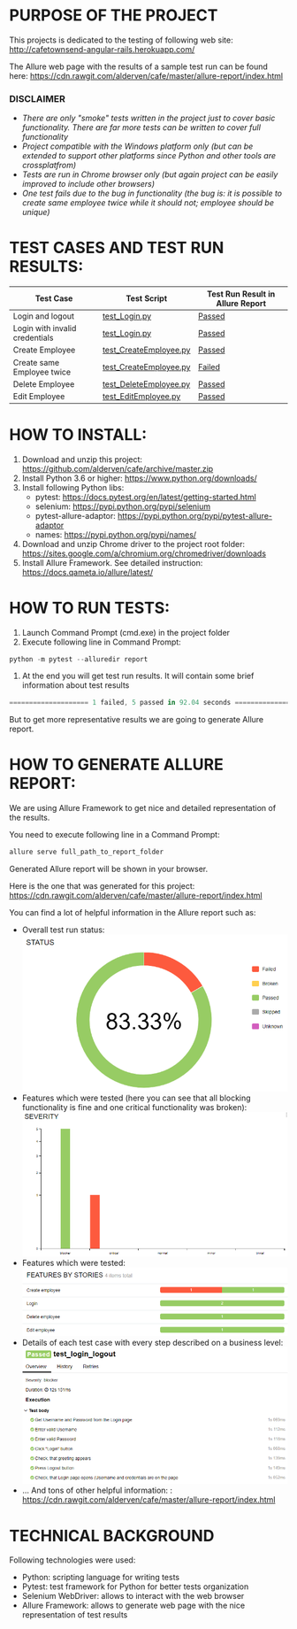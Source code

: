 # PURPOSE OF THE PROJECT

This projects is dedicated to the testing of following web site:
http://cafetownsend-angular-rails.herokuapp.com/

The Allure web page with the results of a sample test run can be found here: https://cdn.rawgit.com/alderven/cafe/master/allure-report/index.html

### DISCLAIMER ###
* *There are only "smoke" tests written in the project just to cover basic functionality. There are far more tests can be written to cover full functionality*
* *Project compatible with the Windows platform only (but can be extended to support other platforms since Python and other tools are crossplatfrom)*
* *Tests are run in Chrome browser only (but again project can be easily improved to include other browsers)*
* *One test fails due to the bug in functionality (the bug is: it is possible to create same employee twice while it should not; employee should be unique)*

# TEST CASES AND TEST RUN RESULTS:
Test Case | Test Script | Test Run Result in Allure Report
------------------------------ | --------- | --------------------------------
Login and logout               | [test_Login.py](https://github.com/alderven/cafe/blob/master/test_Login.py)  | [Passed](https://cdn.rawgit.com/alderven/cafe/master/allure-report/index.html#suites/c1af401277ac2f4b8b8a5bb18475e604/c269d41f503183ae/)
Login with invalid credentials | [test_Login.py](https://github.com/alderven/cafe/blob/master/test_Login.py)  | [Passed](https://cdn.rawgit.com/alderven/cafe/master/allure-report/index.html#suites/c1af401277ac2f4b8b8a5bb18475e604/4a5df62ea33d5492/)
Create Employee                | [test_CreateEmployee.py](https://github.com/alderven/cafe/blob/master/test_CreateEmployee.py) | [Passed](https://cdn.rawgit.com/alderven/cafe/master/allure-report/index.html#suites/3ea88ef00ae4993eccbb2de699b5b16b/74bdb18b3f22f642/)
Create same Employee twice     | [test_CreateEmployee.py](https://github.com/alderven/cafe/blob/master/test_CreateEmployee.py) | [Failed](https://cdn.rawgit.com/alderven/cafe/master/allure-report/index.html#suites/3ea88ef00ae4993eccbb2de699b5b16b/c733e0d563da8042/)
Delete Employee                | [test_DeleteEmployee.py](https://github.com/alderven/cafe/blob/master/test_DeleteEmployee.py) | [Passed](https://cdn.rawgit.com/alderven/cafe/master/allure-report/index.html#suites/a2c182ad66d9e8aa44f7389bcb043827/4fc3f8aef2e59d73/)
Edit Employee                  | [test_EditEmployee.py](https://github.com/alderven/cafe/blob/master/test_EditEmployee.py) | [Passed](https://cdn.rawgit.com/alderven/cafe/master/allure-report/index.html#suites/3e6d74b813dbdb175345d8857ef5cf74/6a8b5cd3b12a1b52/)

# HOW TO INSTALL:
1. Download and unzip this project: https://github.com/alderven/cafe/archive/master.zip
1. Install Python 3.6 or higher: https://www.python.org/downloads/
1. Install following Python libs:
   * pytest: https://docs.pytest.org/en/latest/getting-started.html
   * selenium: https://pypi.python.org/pypi/selenium
   * pytest-allure-adaptor: https://pypi.python.org/pypi/pytest-allure-adaptor
   * names: https://pypi.python.org/pypi/names/
1. Download and unzip Chrome driver to the project root folder:
   https://sites.google.com/a/chromium.org/chromedriver/downloads
1. Install Allure Framework. See detailed instruction: https://docs.qameta.io/allure/latest/

# HOW TO RUN TESTS:
1. Launch Command Prompt (cmd.exe) in the project folder
1. Execute following line in Command Prompt:
```javascript
python -m pytest --alluredir report
```
1. At the end you will get test run results. It will contain some brief information about test results
```javascript
==================== 1 failed, 5 passed in 92.04 seconds =====================
```
But to get more representative results we are going to generate Allure report.

# HOW TO GENERATE ALLURE REPORT:
We are using Allure Framework to get nice and detailed representation of the results.

You need to execute following line in a Command Prompt:
```javascript
allure serve full_path_to_report_folder
```
Generated Allure report will be shown in your browser.

Here is the one that was generated for this project: https://cdn.rawgit.com/alderven/cafe/master/allure-report/index.html

You can find a lot of helpful information in the Allure report such as:

* Overall test run status:
![Status](https://raw.githubusercontent.com/alderven/cafe/master/imgs/Status.png)
* Features which were tested (here you can see that all blocking functionality is fine and one critical functionality was broken):
![Severity](https://raw.githubusercontent.com/alderven/cafe/master/imgs/Severity.png)
* Features which were tested:
![Severity](https://raw.githubusercontent.com/alderven/cafe/master/imgs/Features.png)
* Details of each test case with every step described on a business level:
![Test Case details](https://github.com/alderven/cafe/blob/master/imgs/TestSteps.png)
* ... And tons of other helpful information: : https://cdn.rawgit.com/alderven/cafe/master/allure-report/index.html

# TECHNICAL BACKGROUND
Following technologies were used:
* Python: scripting language for writing tests
* Pytest: test framework for Python for better tests organization
* Selenium WebDriver: allows to interact with the web browser
* Allure Framework: allows to generate web page with the nice representation of test results
